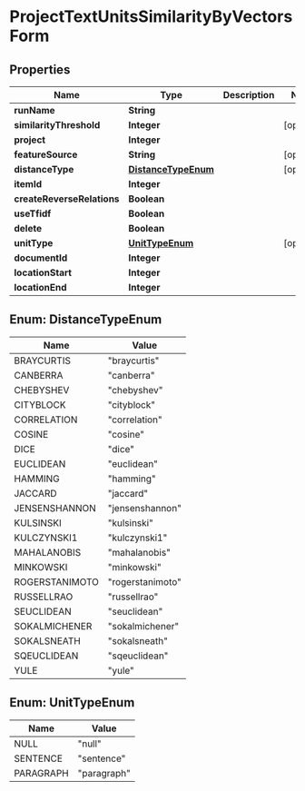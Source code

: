 

# ProjectTextUnitsSimilarityByVectorsForm


## Properties

| Name | Type | Description | Notes |
|------------ | ------------- | ------------- | -------------|
|**runName** | **String** |  |  |
|**similarityThreshold** | **Integer** |  |  [optional] |
|**project** | **Integer** |  |  |
|**featureSource** | **String** |  |  [optional] |
|**distanceType** | [**DistanceTypeEnum**](#DistanceTypeEnum) |  |  [optional] |
|**itemId** | **Integer** |  |  |
|**createReverseRelations** | **Boolean** |  |  |
|**useTfidf** | **Boolean** |  |  |
|**delete** | **Boolean** |  |  |
|**unitType** | [**UnitTypeEnum**](#UnitTypeEnum) |  |  [optional] |
|**documentId** | **Integer** |  |  |
|**locationStart** | **Integer** |  |  |
|**locationEnd** | **Integer** |  |  |



## Enum: DistanceTypeEnum

| Name | Value |
|---- | -----|
| BRAYCURTIS | &quot;braycurtis&quot; |
| CANBERRA | &quot;canberra&quot; |
| CHEBYSHEV | &quot;chebyshev&quot; |
| CITYBLOCK | &quot;cityblock&quot; |
| CORRELATION | &quot;correlation&quot; |
| COSINE | &quot;cosine&quot; |
| DICE | &quot;dice&quot; |
| EUCLIDEAN | &quot;euclidean&quot; |
| HAMMING | &quot;hamming&quot; |
| JACCARD | &quot;jaccard&quot; |
| JENSENSHANNON | &quot;jensenshannon&quot; |
| KULSINSKI | &quot;kulsinski&quot; |
| KULCZYNSKI1 | &quot;kulczynski1&quot; |
| MAHALANOBIS | &quot;mahalanobis&quot; |
| MINKOWSKI | &quot;minkowski&quot; |
| ROGERSTANIMOTO | &quot;rogerstanimoto&quot; |
| RUSSELLRAO | &quot;russellrao&quot; |
| SEUCLIDEAN | &quot;seuclidean&quot; |
| SOKALMICHENER | &quot;sokalmichener&quot; |
| SOKALSNEATH | &quot;sokalsneath&quot; |
| SQEUCLIDEAN | &quot;sqeuclidean&quot; |
| YULE | &quot;yule&quot; |



## Enum: UnitTypeEnum

| Name | Value |
|---- | -----|
| NULL | &quot;null&quot; |
| SENTENCE | &quot;sentence&quot; |
| PARAGRAPH | &quot;paragraph&quot; |



